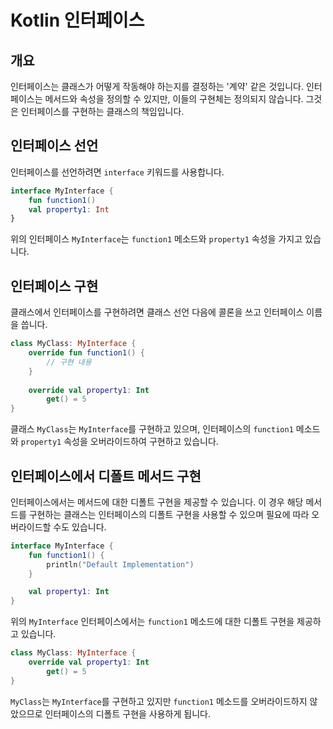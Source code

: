 # Kotlin 인터페이스

## 개요

인터페이스는 클래스가 어떻게 작동해야 하는지를 결정하는 '계약' 같은 것입니다. 인터페이스는 메서드와 속성을 정의할 수 있지만, 이들의 구현체는 정의되지 않습니다. 그것은 인터페이스를 구현하는 클래스의 책임입니다.

## 인터페이스 선언

인터페이스를 선언하려면 `interface` 키워드를 사용합니다.

```kotlin
interface MyInterface {
    fun function1()
    val property1: Int
}
```

위의 인터페이스 `MyInterface`는 `function1` 메소드와 `property1` 속성을 가지고 있습니다.

## 인터페이스 구현

클래스에서 인터페이스를 구현하려면 클래스 선언 다음에 콜론을 쓰고 인터페이스 이름을 씁니다.

```kotlin
class MyClass: MyInterface {
    override fun function1() {
        // 구현 내용
    }
    
    override val property1: Int
        get() = 5
}
```

클래스 `MyClass`는 `MyInterface`를 구현하고 있으며, 인터페이스의 `function1` 메소드와 `property1` 속성을 오버라이드하여 구현하고 있습니다.

## 인터페이스에서 디폴트 메서드 구현

인터페이스에서는 메서드에 대한 디폴트 구현을 제공할 수 있습니다. 이 경우 해당 메서드를 구현하는 클래스는 인터페이스의 디폴트 구현을 사용할 수 있으며 필요에 따라 오버라이드할 수도 있습니다.

```kotlin
interface MyInterface {
    fun function1() {
        println("Default Implementation")
    }

    val property1: Int
}
```

위의 `MyInterface` 인터페이스에서는 `function1` 메소드에 대한 디폴트 구현을 제공하고 있습니다.

```kotlin
class MyClass: MyInterface {
    override val property1: Int
        get() = 5
}
```

`MyClass`는 `MyInterface`를 구현하고 있지만 `function1` 메소드를 오버라이드하지 않았으므로 인터페이스의 디폴트 구현을 사용하게 됩니다.

